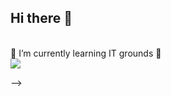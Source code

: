## Hi there 👋 
<br>
🌱 I’m currently learning IT grounds 🌱
<br>
<img src="https://i.gifer.com/2iFb.gif">


-->

